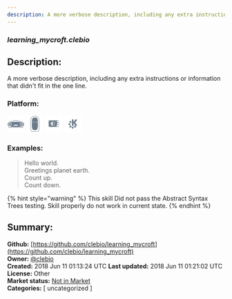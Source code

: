 ```yaml
---
description: A more verbose description, including any extra instructions or
---
```


### _learning_mycroft.clebio_  
## Description:  
A more verbose description, including any extra instructions or
information that didn't fit in the one line.  
  
### Platform:  
 ![Mark I](../.gitbook/assets/mark-1-icon.png)  ![Mark II](../.gitbook/assets/mark-2-icon.png)  ![Picroft](../.gitbook/assets/picroft-icon.png)  ![plasmoid](../.gitbook/assets/kde.png)   
### Examples:  
> Hello world.  
> Greetings planet earth.  
> Count up.  
> Count down.  
  
{% hint style="warning" %}
This skill Did not pass the Abstract Syntax Trees testing. Skill properly do not work in current state.
{% endhint %}
  
## Summary:  
**Github:** [https://github.com/clebio/learning_mycroft](https://github.com/clebio/learning_mycroft)  
**Owner:** [@clebio](https://github.com/clebio)  
**Created:** 2018 Jun 11 01:13:24 UTC  **Last updated:** 2018 Jun 11 01:21:02 UTC  
**License:** Other  
**Market status:** [Not in Market](https://market.mycroft.ai/skill/)  
**Categories:** [ uncategorized ]   
